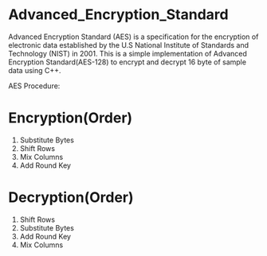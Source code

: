 # Advanced_Encryption_Standard
Advanced Encryption Standard (AES) is a specification for the encryption of electronic data established by the U.S National Institute of Standards and Technology (NIST) in 2001.  This is a simple implementation of Advanced Encryption Standard(AES-128) to encrypt and decrypt 16 byte of sample data using C++.


AES Procedure:

# Encryption(Order)
1. Substitute Bytes
2. Shift Rows
3. Mix Columns
4. Add Round Key
   
# Decryption(Order)
1. Shift Rows
2. Substitute Bytes
3. Add Round Key
4. Mix Columns
